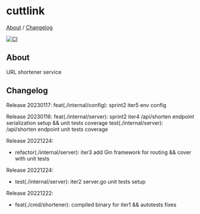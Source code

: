 # cuttlink

[About](#about) /
[Changelog](#changelog)

[![CI](https://github.com/avtorsky/cuttlink/actions/workflows/shortenertest.yml/badge.svg?branch=iter3)](https://github.com/avtorsky/cuttlink/actions/workflows/shortenertest.yml)

## About
URL shortener service

## Changelog
Release 20230117:
feat(./internal/config): sprint2 iter5 env config

Release 20230116:
feat(./internal/server): sprint2 iter4 /api/shorten endpoint serialization setup && unit tests coverage
test(./internal/server): /api/shorten endpoint unit tests coverage

Release 20221224:
* refactor(./internal/server): iter3 add Gin framework for routing && cover with unit tests

Release 20221224:
* test(./internal/server): iter2 server.go unit tests setup

Release 20221222:
* feat(./cmd/shortener): compiled binary for iter1 && autotests fixes